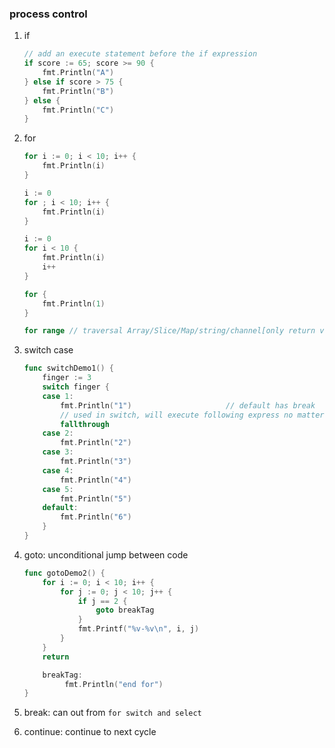### process control

1. if

   ```go
   // add an execute statement before the if expression
   if score := 65; score >= 90 {
       fmt.Println("A")
   } else if score > 75 {
       fmt.Println("B")
   } else {
       fmt.Println("C")
   }
   ```

2. for

   ```go
   for i := 0; i < 10; i++ {
       fmt.Println(i)
   }

   i := 0
   for ; i < 10; i++ {
       fmt.Println(i)
   }

   i := 0
   for i < 10 {
       fmt.Println(i)
       i++
   }

   for {
       fmt.Println(1)
   }

   for range // traversal Array/Slice/Map/string/channel[only return values in the channel]
   ```

3. switch case

   ```go
   func switchDemo1() {
       finger := 3
       switch finger {
       case 1:
           fmt.Println("1")                     // default has break
           // used in switch, will execute following express no matter what following condition
           fallthrough
       case 2:
           fmt.Println("2")
       case 3:
           fmt.Println("3")
       case 4:
           fmt.Println("4")
       case 5:
           fmt.Println("5")
       default:
           fmt.Println("6")
       }
   }
   ```

4. goto: unconditional jump between code

   ```go
   func gotoDemo2() {
       for i := 0; i < 10; i++ {
           for j := 0; j < 10; j++ {
               if j == 2 {
                   goto breakTag
               }
               fmt.Printf("%v-%v\n", i, j)
           }
       }
       return

       breakTag:
            fmt.Println("end for")
   }
   ```

5. break: can out from `for switch and select`

6. continue: continue to next cycle
